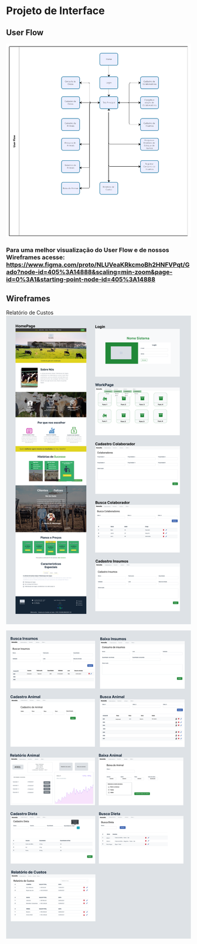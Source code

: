 
# Projeto de Interface



## User Flow


<img src="img/User Flow.png">

### Para uma melhor visualização do User Flow e de nossos Wireframes acesse: https://www.figma.com/proto/NLUVeaKRkcmoBh2HNFVPqt/Gado?node-id=405%3A14888&scaling=min-zoom&page-id=0%3A1&starting-point-node-id=405%3A14888


## Wireframes

Relatório de Custos
<img src="img/Wireframe 1.png">


<img src="img/Wireframe 2.png">
 


